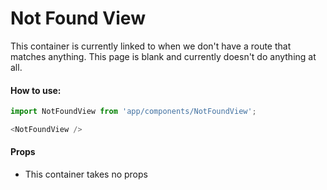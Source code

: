 Not Found View
=========

This container is currently linked to when we don't have a route that matches anything.  This page is blank and currently doesn't do anything at all.

#### How to use:

```js
import NotFoundView from 'app/components/NotFoundView';

<NotFoundView />
```

#### Props

* This container takes no props
